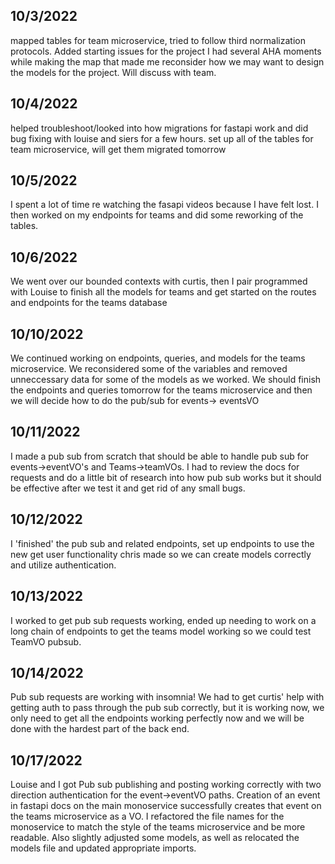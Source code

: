 ## 10/3/2022
mapped tables for team microservice, tried to follow third normalization protocols.
Added starting issues for the project
I had several AHA moments while making the map that made me reconsider how we may want to design the models for the project. Will discuss with team.


## 10/4/2022
helped troubleshoot/looked into how migrations for fastapi work and did bug fixing with louise and siers for a few hours.
set up all of the tables for team microservice, will get them migrated tomorrow

## 10/5/2022
I spent a lot of time re watching the fasapi videos because I have felt lost. I then worked on my endpoints for teams and did some reworking of the tables.

## 10/6/2022
We went over our bounded contexts with curtis, then I pair programmed with Louise to finish all the models for teams and get started on the routes and endpoints for the teams database

## 10/10/2022
We continued working on endpoints, queries, and models for the teams microservice. We reconsidered some of the variables and removed unneccessary data for some of the models as we worked. We should finish the endpoints and queries tomorrow for the teams microservice and then we will decide how to do the pub/sub for events-> eventsVO

## 10/11/2022
I made a pub sub from scratch that should be able to handle pub sub for events->eventVO's and Teams->teamVOs. I had to review the docs for requests and do a little bit of research into how pub sub works but it should be effective after we test it and get rid of any small bugs.

## 10/12/2022
I 'finished' the pub sub and related endpoints, set up endpoints to use the new get user functionality chris made so we can create models correctly and utilize authentication. 

## 10/13/2022
I worked to get pub sub requests working, ended up needing to work on a long chain of endpoints to get the teams model working so we could test TeamVO pubsub.

## 10/14/2022
Pub sub requests are working with insomnia! We had to get curtis' help with getting auth to pass through the pub sub correctly, but it is working now, we only need to get all the endpoints working perfectly now and we will be done with the hardest part of the back end. 

## 10/17/2022
Louise and I got Pub sub publishing and posting working correctly with two direction authentication for the event->eventVO paths. Creation of an event in fastapi docs on the main monoservice successfully creates that event on the teams microservice as a VO. I refactored the file names for the monoservice to match the style of the teams microservice and be more readable. Also slightly adjusted some models, as well as relocated the models file and updated appropriate imports. 